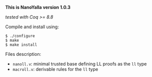 **This is NanoYalla version 1.0.3**

*tested with Coq >= 8.8*

Compile and install using:

    $ ./configure
    $ make
    $ make install

Files description:

  * `nanoll.v`: minimal trusted base defining LL proofs as the `ll` type
  * `macroll.v`: derivable rules for the `ll` type